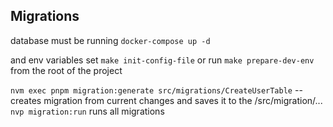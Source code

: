 

## Migrations

database must be running 
``docker-compose up -d``

and env variables set
``make init-config-file`` or run ``make prepare-dev-env`` from the root of the project


``nvm exec pnpm migration:generate src/migrations/CreateUserTable`` -- creates migration from current changes and saves it to the /src/migration/...
``nvp migration:run`` runs all migrations
